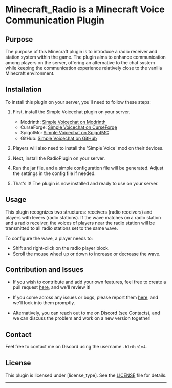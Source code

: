 # Minecraft_Radio is a Minecraft Voice Communication Plugin

## Purpose

The purpose of this Minecraft plugin is to introduce a radio receiver and station system within the game. The plugin aims to enhance communication among players on the server, offering an alternative to the chat system while keeping the communication experience relatively close to the vanilla Minecraft environment.

## Installation

To install this plugin on your server, you'll need to follow these steps:

1. First, install the Simple Voicechat plugin on your server.

   - Modrinth: [Simple Voicechat on Modrinth](https://modrinth.com/mod/simple-voice-chat)
   - CurseForge: [Simple Voicechat on CurseForge](https://legacy.curseforge.com/minecraft/bukkit-plugins/simple-voice-chat)
   - SpigotMc: [Simple Voicechat on SpigotMC](https://www.spigotmc.org/resources/simple-voice-chat.93738/)
   - GitHub: [Simple Voicechat on GitHub](https://github.com/henkelmax/simple-voice-chat)

2. Players will also need to install the 'Simple Voice' mod on their devices.

3. Next, install the RadioPlugin on your server.

4. Run the jar file, and a simple configuration file will be generated. Adjust the settings in the config file if needed.

5. That's it! The plugin is now installed and ready to use on your server.

## Usage

This plugin recognizes two structures: receivers (radio receivers) and players with levers (radio stations). If the wave matches on a radio station and a radio receiver, the voices of players near the radio station will be transmitted to all radio stations set to the same wave.

To configure the wave, a player needs to:

- Shift and right-click on the radio player block.
- Scroll the mouse wheel up or down to increase or decrease the wave.

## Contribution and Issues

- If you wish to contribute and add your own features, feel free to create a pull request [here](https://github.com/H1R0SHIM4/Radio/pulls), and we'll review it!

- If you come across any issues or bugs, please report them [here](https://github.com/H1R0SHIM4/Radio/issues), and we'll look into them promptly.

- Alternatively, you can reach out to me on Discord (see Contacts), and we can discuss the problem and work on a new version together!

## Contact

Feel free to contact me on Discord using the username `.h1r0sh1m4`.

## License

This plugin is licensed under [license_type]. See the [LICENSE](LICENSE) file for details.

---
